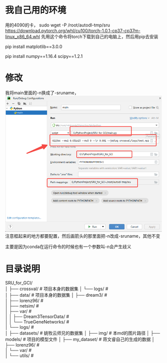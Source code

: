 # 我自己用的环境

用的4090的卡，
sudo wget -P /root/autodl-tmp/sru https://download.pytorch.org/whl/cu100/torch-1.0.1-cp37-cp37m-linux_x86_64.whl
先用这个命令将torch下载到自己的电脑上，然后用pip去安装


pip install matplotlib==3.0.0

pip install numpy==1.16.4 scipy==1.2.1




# 修改
我将main里面的-n换成了-sruname，![img.png](img%2Fimg.png)注意框起来的地方都要配置，然后画箭头的那里面把-n改成-sruname，其他不变

主要是因为conda在运行命令的时候也有一个参数叫-n会产生歧义

# 目录说明
SRU_for_GCI/    
│
├── crossval/    #  项目本身的数据集
│   └── logs/    #  
│
├── data/    # 项目本身的数据集 
│   ├── dream3/    #  
│   ├── lorenz96/    #  
│   ├── netsim/    #  
│   ├── var/    #  
│   │   ├── Dream3TensorData/    #  
│   │   └── TrueGeneNetworks/    #  
│   └── logs/    #  
│
├── datasets/    #  姚牧云师兄的数据集
│
├── img/    #  本md的图片路径
│
├── models/    #  项目的模型文件
│
├── my_dataset/    #  蒋文睿自己的生成的数据
│   ├── lorenz96/    #  
│   └── var/    #  
│
└── utils/    #  
